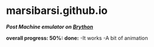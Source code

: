# marsibarsi.github.io

***Post Machine emulator on [Brython](https://github.com/brython-dev/brython/ "Github page")***

**overall progress: 50%:**
**done:**
-It works
-A bit of animation
